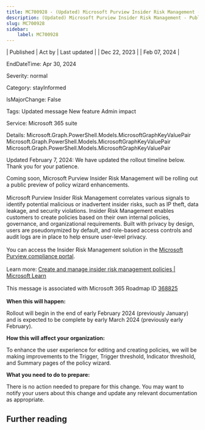 ```yaml
---
title: MC700928 - (Updated) Microsoft Purview Insider Risk Management - Public preview of policy wizard enhancements
description: (Updated) Microsoft Purview Insider Risk Management - Public preview of policy wizard enhancements
slug: MC700928
sidebar:
    label: MC700928
---
```



| Published | Act by | Last updated |
| Dec 22, 2023 |  | Feb 07, 2024 |

EndDateTime: Apr 30, 2024

Severity: normal

Category: stayInformed

IsMajorChange: False

Tags: Updated message New feature Admin impact

Service: Microsoft 365 suite

Details: Microsoft.Graph.PowerShell.Models.MicrosoftGraphKeyValuePair Microsoft.Graph.PowerShell.Models.MicrosoftGraphKeyValuePair Microsoft.Graph.PowerShell.Models.MicrosoftGraphKeyValuePair

<p style="">Updated February 7, 2024: We have updated the rollout timeline below. Thank you for your patience.</p><p style="">Coming soon, Microsoft Purview Insider Risk Management will be rolling out a public preview of policy wizard enhancements.</p><p style="font-size: larger;"><span style="font-size: 14px;">Microsoft Purview Insider Risk Management correlates various signals to identify potential malicious or inadvertent insider risks, such as IP theft, data leakage, and security violations. Insider Risk Management enables customers to create policies based on their own internal policies, governance, and organizational requirements. Built with privacy by design, users are pseudonymized by default, and role-based access controls and audit logs are in place to help ensure user-level privacy.</span></p><p style="font-size: larger;"><span style="font-size: 14px;">You can access the Insider Risk Management solution in the <a href="https://purview.microsoft.com/compliance" target="_blank">Microsoft Purview compliance portal</a>.&nbsp;</span></p><p style="font-size: larger;"><span style="font-size: 14px;">Learn more: <a href="https://learn.microsoft.com/purview/insider-risk-management-policies" target="_blank">Create and manage insider risk management policies | Microsoft Learn</a>&nbsp;</span></p><p style="font-size: larger;"><span style="font-size: 14px;">This message is associated with Microsoft 365 Roadmap ID </span><span style="font-size: 14px;"><a href="https://www.microsoft.com/microsoft-365/roadmap?filters=&amp;searchterms=368825%2C" target="_blank" style="">368825</a></span><br></p>
<p><b>When this will happen:</b></p>

<p>Rollout will begin in the end of early February 2024 (previously January) and is expected to be complete by early March 2024 (previously early February).&nbsp;</p>

<p><b>How this will affect your organization:</b></p>

<p>To enhance the user experience for editing and creating policies, we will be making improvements to the Trigger, Trigger threshold, Indicator threshold, and Summary pages of the policy wizard.</p>
<p><b>What you need to do to prepare:</b></p><p>There is no action needed to prepare for this change. You may want to notify your users about this change and update any relevant documentation as appropriate.</p>

## Further reading
